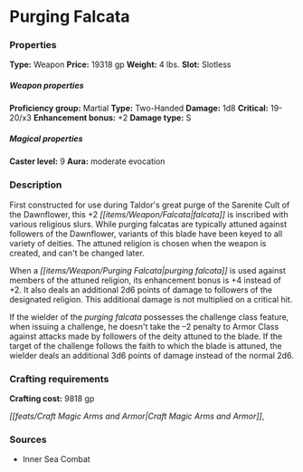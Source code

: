 ﻿---
Title: "Purging Falcata"
Type: "Weapon"
Price: "19318 gp"
Weight: "4 lbs."
Slot: "Slotless"
Proficiency group: "Martial"
Weapon properties Type: "Two-Handed"
Damage: "1d8"
Critical: "19-20/x3"
Enhancement bonus: "+2"
Damage type: "S"
Caster level: "9"
Aura: "moderate evocation"
Description: |
  "First constructed for use during Taldor's great purge of the Sarenite Cult of the Dawnflower, this _+2 falcata_ is inscribed with various religious slurs. While _purging falcatas_ are typically attuned against followers of the Dawnflower, variants of this blade have been keyed to all variety of deities. The attuned religion is chosen when the weapon is created, and can't be changed later.
  When a _purging falcata_ is used against members of the attuned religion, its enhancement bonus is +4 instead of +2. It also deals an additional 2d6 points of damage to followers of the designated religion. This additional damage is not multiplied on a critical hit.
  If the wielder of the _purging falcata_ possesses the challenge class feature, when issuing a challenge, he doesn't take the –2 penalty to Armor Class against attacks made by followers of the deity attuned to the blade. If the target of the challenge follows the faith to which the blade is attuned, the wielder deals an additional 3d6 points of damage instead of the normal 2d6."
Crafting cost: "9818 gp"
Sources: "['Inner Sea Combat']"
---

# Purging Falcata

### Properties

**Type:** Weapon **Price:** 19318 gp **Weight:** 4 lbs. **Slot:** Slotless

##### Weapon properties

**Proficiency group:** Martial **Type:** Two-Handed **Damage:** 1d8 **Critical:** 19-20/x3 **Enhancement bonus:** +2 **Damage type:** S

##### Magical properties

**Caster level:** 9 **Aura:** moderate evocation

### Description

First constructed for use during Taldor's great purge of the Sarenite Cult of the Dawnflower, this +2 _[[items/Weapon/Falcata|falcata]]_ is inscribed with various religious slurs. While purging falcatas are typically attuned against followers of the Dawnflower, variants of this blade have been keyed to all variety of deities. The attuned religion is chosen when the weapon is created, and can't be changed later.

When a _[[items/Weapon/Purging Falcata|purging falcata]]_ is used against members of the attuned religion, its enhancement bonus is +4 instead of +2. It also deals an additional 2d6 points of damage to followers of the designated religion. This additional damage is not multiplied on a critical hit.

If the wielder of the _purging falcata_ possesses the challenge class feature, when issuing a challenge, he doesn't take the –2 penalty to Armor Class against attacks made by followers of the deity attuned to the blade. If the target of the challenge follows the faith to which the blade is attuned, the wielder deals an additional 3d6 points of damage instead of the normal 2d6.

### Crafting requirements

**Crafting cost:** 9818 gp

_[[feats/Craft Magic Arms and Armor|Craft Magic Arms and Armor]]_,

### Sources

* Inner Sea Combat